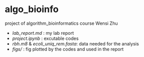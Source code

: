 # algo_bioinfo
project of algorithm_bioinformatics course 
Wensi Zhu

- *lab_report.md* : my lab report 
- *project.ipynb* : excutable codes 
- *rbh.m8* & *ecoli_uniq_rem.fasta*: data needed for the analysis
- *figs/* : fig plotted by the codes and used in the report
